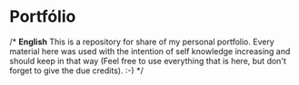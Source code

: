 # Portfólio

/*
        ****English****
 This is a repository for share of my personal portfolio. Every material here was used with the intention of self knowledge increasing and
 should keep in that way (Feel free to use everything that is here, but don't forget to give the due credits).    :-)
 */
